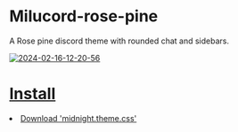 # Milucord-rose-pine
A Rose pine discord theme with rounded chat and sidebars.
<div><a href="https://ibb.co/Hz5d5zM"><img src="https://i.ibb.co/cF4L4Fp/2024-02-16-12-20-56.png" alt="2024-02-16-12-20-56" border="0"></div>

<div><h1>Install</h1></div>
<li>Download 'midnight.theme.css'</li>
